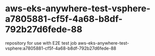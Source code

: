 # aws-eks-anywhere-test-vsphere-a7805881-cf5f-4a68-b8df-792b27d6fede-88
repository for use with E2E test job aws-eks-anywhere-test-vsphere:a7805881-cf5f-4a68-b8df-792b27d6fede-88
